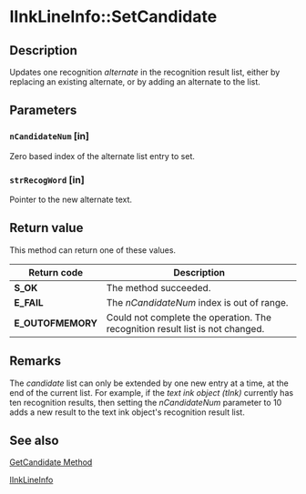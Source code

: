 # IInkLineInfo::SetCandidate

## Description

Updates one recognition *alternate* in the recognition result list, either by replacing an existing alternate, or by adding an alternate to the list.

## Parameters

### `nCandidateNum` [in]

Zero based index of the alternate list entry to set.

### `strRecogWord` [in]

Pointer to the new alternate text.

## Return value

This method can return one of these values.

| Return code | Description |
| --- | --- |
| **S_OK** | The method succeeded. |
| **E_FAIL** | The *nCandidateNum* index is out of range. |
| **E_OUTOFMEMORY** | Could not complete the operation. The recognition result list is not changed. |

## Remarks

The *candidate* list can only be extended by one new entry at a time, at the end of the current list. For example, if the *text ink object (tInk)* currently has ten recognition results, then setting the *nCandidateNum* parameter to 10 adds a new result to the text ink object's recognition result list.

## See also

[GetCandidate Method](https://learn.microsoft.com/windows/desktop/api/msinkaut/nf-msinkaut-iinklineinfo-getcandidate)

[IInkLineInfo](https://learn.microsoft.com/windows/desktop/api/msinkaut/nn-msinkaut-iinklineinfo)